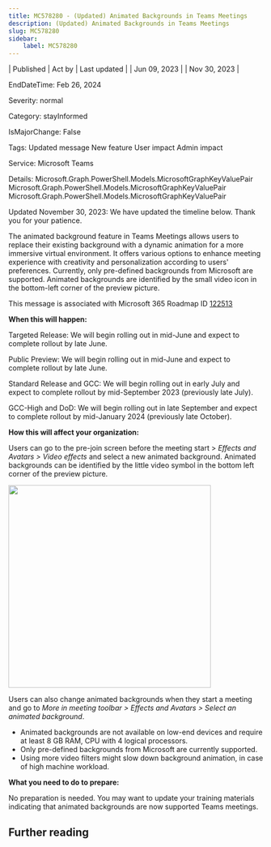 ```yaml
---
title: MC578280 - (Updated) Animated Backgrounds in Teams Meetings
description: (Updated) Animated Backgrounds in Teams Meetings
slug: MC578280
sidebar:
    label: MC578280
---
```


| Published | Act by | Last updated |
| Jun 09, 2023 |  | Nov 30, 2023 |

EndDateTime: Feb 26, 2024

Severity: normal

Category: stayInformed

IsMajorChange: False

Tags: Updated message New feature User impact Admin impact

Service: Microsoft Teams

Details: Microsoft.Graph.PowerShell.Models.MicrosoftGraphKeyValuePair Microsoft.Graph.PowerShell.Models.MicrosoftGraphKeyValuePair Microsoft.Graph.PowerShell.Models.MicrosoftGraphKeyValuePair

<p style="">Updated November 30, 2023: We have updated the timeline below. Thank you for your patience.</p><p style="">The animated background feature in Teams Meetings allows users to replace their existing background with a dynamic animation for a more immersive virtual environment. It offers various options to enhance meeting experience with creativity and personalization according to users' preferences. Currently, only pre-defined backgrounds from Microsoft are supported. Animated backgrounds are identified by the small video icon in the bottom-left corner of the preview picture. &nbsp;</p><p>This message is associated with Microsoft 365 Roadmap ID <a href="https://www.microsoft.com/microsoft-365/roadmap?filters=&amp;searchterms=122513" target="_blank">122513</a><br></p>

<p><b>When this will happen:</b>&nbsp;<br></p><p>Targeted Release: We will begin rolling out in mid-June and expect to complete rollout by late June.&nbsp;</p><p>Public Preview: We will begin rolling out in mid-June and expect to complete rollout by late June.&nbsp;</p><p>Standard Release and GCC: We will begin rolling out in early July and expect to complete rollout by mid-September 2023 (previously late July).&nbsp;</p><p>GCC-High and DoD: We will begin rolling out in late September and expect to complete rollout by mid-January 2024 (previously late October).&nbsp;</p><p><b>How this will affect your organization:</b>&nbsp;<br></p><p>Users can go to the pre-join screen before the meeting start &gt; <i>Effects and Avatars &gt; Video effects</i> and select a new animated background. Animated backgrounds can be identified by the little video symbol in the bottom left corner of the preview picture.&nbsp;</p><p><img src="https://img-prod-cms-rt-microsoft-com.akamaized.net/cms/api/am/imageFileData/RW15ohn?ver=cf31" style="width: 400px;" "alt="animated" backgrounds="" prejoin="" screen="" view"=""><br></p><p>Users can also change animated backgrounds when they start a meeting and go to <i>More in meeting toolbar &gt; Effects and Avatars &gt; Select an animated background</i>.&nbsp;</p><ul><li>Animated backgrounds are not available on low-end devices and require at least 8 GB RAM, CPU with 4 logical processors.&nbsp;</li><li>Only pre-defined backgrounds from Microsoft are currently supported. &nbsp;</li><li>Using more video filters might slow down background animation, in case of high machine workload.</li></ul><p><b>What you need to do to prepare:</b>&nbsp;<br></p><p>No preparation is needed. You may want to update your training materials indicating that animated backgrounds are now supported Teams meetings.&nbsp;</p>

## Further reading
